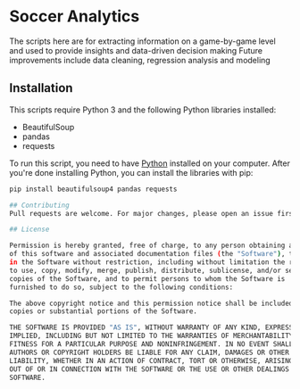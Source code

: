 # Soccer Analytics

The scripts here are for extracting information on a game-by-game level and used to provide insights and data-driven decision making
Future improvements include data cleaning, regression analysis and modeling

## Installation

This scripts require Python 3 and the following Python libraries installed:

- BeautifulSoup
- pandas
- requests

To run this script, you need to have [Python](https://www.python.org/downloads/) installed on your computer. After you're done installing Python, you can install the libraries with pip:

```bash
pip install beautifulsoup4 pandas requests

## Contributing
Pull requests are welcome. For major changes, please open an issue first to discuss what you would like to change.

## License

Permission is hereby granted, free of charge, to any person obtaining a copy
of this software and associated documentation files (the "Software"), to deal
in the Software without restriction, including without limitation the rights
to use, copy, modify, merge, publish, distribute, sublicense, and/or sell
copies of the Software, and to permit persons to whom the Software is
furnished to do so, subject to the following conditions:

The above copyright notice and this permission notice shall be included in all
copies or substantial portions of the Software.

THE SOFTWARE IS PROVIDED "AS IS", WITHOUT WARRANTY OF ANY KIND, EXPRESS OR
IMPLIED, INCLUDING BUT NOT LIMITED TO THE WARRANTIES OF MERCHANTABILITY,
FITNESS FOR A PARTICULAR PURPOSE AND NONINFRINGEMENT. IN NO EVENT SHALL THE
AUTHORS OR COPYRIGHT HOLDERS BE LIABLE FOR ANY CLAIM, DAMAGES OR OTHER
LIABILITY, WHETHER IN AN ACTION OF CONTRACT, TORT OR OTHERWISE, ARISING FROM,
OUT OF OR IN CONNECTION WITH THE SOFTWARE OR THE USE OR OTHER DEALINGS IN THE
SOFTWARE.
